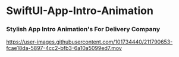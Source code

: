 # SwiftUI-App-Intro-Animation

### Stylish App Intro Animation's For Delivery Company

https://user-images.githubusercontent.com/101734440/211790653-fcae18da-5897-4cc2-bfb3-6a10a5099ed7.mov
